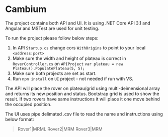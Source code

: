 # Cambium

The project contains both API and UI. It is using .NET Core API 3.1 and Angular and MSTest are used for unit testing.  
  
To run the project please follow below steps:

1. In API `Startup.cs` change cors `WithOrigins` to point to your local `<address:port>`
2. Make sure the width and height of plateau is correct in `RoverController.cs` on `APIProject` `var plateau = new Plateau().PopulatePlateau(5, 5);`
3. Make sure both projects are set as start.
4. Run `npm install` on `UI` project - not needed if run with VS.

The API will place the rover on plateau/grid using multi-deimensional array and returns its new position and status. 
Bootstrap grid is used to show the result.
If two rovers have same instructions it will place it one move behind the occupied position. 

The UI uses pipe delimated .csv file to read the name and instructions using below format:

 > Rover1|MRML
 > Rover2|MRM
 > Rover3|MRM
